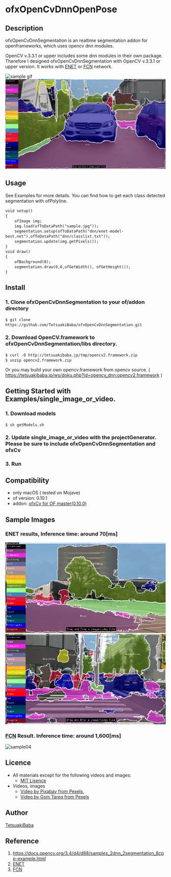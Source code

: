 # ofxOpenCvDnnOpenPose


## Description
ofxOpenCvDnnSegmentation is an realtime segmentation addon for openframeworks, which uses opencv dnn modules.

OpenCV v.3.3.1 or upper includes some dnn modules in their own package. Therefore I designed ofxOpenCvDnnSegmentation with OpenCV v.3.3.1 or upper version. It works with [ENET](https://github.com/TimoSaemann/ENet) or [FCN](https://github.com/shelhamer/fcn.berkeleyvision.org) network.

![sample gif](output.gif)
![sample gif](sample.png)


## Usage
See Examples for more details. You can find how to get each class detected segmentation with ofPolyline.
```
void setup()
{
    ofImage img;
    img.load(ofToDataPath("sample.jpg"));
    segmentation.setup(ofToDataPath("dnn/enet-model-best.net"),ofToDataPath("dnn/classlist.txt"));
    segmentation.update(img.getPixels());
}
void draw()
{
    ofBackground(0);
    segmentation.draw(0,0,ofGetWidth(), ofGetHeight());
}

```


## Install
### 1. Clone ofxOpenCvDnnSegmentation to your of/addon directory
    $ git clone https://github.com/TetsuakiBaba/ofxOpenCvDnnSegmentation.git
### 2. Download OpenCV.framework to ofxOpenCvDnnSegmentation/libs directory. 
    $ curl -O http://tetsuakibaba.jp/tmp/opencv2.framework.zip
    $ unzip opencv2.framework.zip
   
Or you may build your own opencv.framework from opencv source. ( https://tetsuakibaba.jp/ws/doku.php?id=opencv_dnn:opencv2.framework )

## Getting Started with Examples/single_image_or_video.
### 1. Download models
    $ sh getModels.sh
### 2. Update single_image_or_video with the projectGenerator. Please be sure to include ofxOpenCvDnnSegmentation and ofxCv

### 3. Run

## Compatibility
- only macOS ( tested on Mojave)
- of version: 0.10.1
- addon: [ofxCv for OF master(0.10.0)](https://github.com/kylemcdonald/ofxCv/)

## Sample Images
### ENET results, Inference time: around 70[ms]
![sample02](sample02.png) 
![sample03](sample03.png) 
### [FCN]((https://github.com/shelhamer/fcn.berkeleyvision.org)) Result. Inference time: around 1,600[ms]
![sample04](person.gif)

## Licence
 - All materials except for the following videos and images:
    - [MIT Lisence](https://opensource.org/licenses/MIT)
 - Videos, images
   - [Video by Pixabay from Pexels](https://www.pexels.com/video/mercedes-c-class-854710/), 
   - [Video by Gsm Tareq from Pexels](https://www.pexels.com/video/woman-with-tattoo-on-her-back-2127849/)

## Author
[TetsuakiBaba](https://github.com/TetsuakiBaba)

## Reference
1. https://docs.opencv.org/3.4/d4/d88/samples_2dnn_2segmentation_8cpp-example.html
2. [ENET](https://github.com/TimoSaemann/ENet) 
3. [FCN](https://github.com/shelhamer/fcn.berkeleyvision.org)
